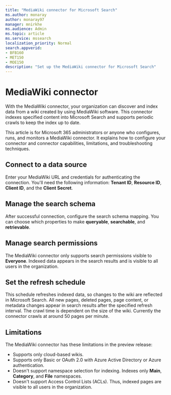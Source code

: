 ```yaml
---
title: "MediaWiki connector for Microsoft Search"
ms.author: monaray
author: monaray97
manager: mnirkhe
ms.audience: Admin
ms.topic: article
ms.service: mssearch
localization_priority: Normal
search.appverid:
- BFB160
- MET150
- MOE150
description: "Set up the MediaWiki connector for Microsoft Search"
---
```


# MediaWiki connector

With the MediaWiki connector, your organization can discover and index data from a wiki created by using MediaWiki software. This connector indexes specified content into Microsoft Search and supports periodic crawls to keep the index up to date.

This article is for Microsoft 365 administrators or anyone who configures, runs, and monitors a MediaWiki connector. It explains how to configure your connector and connector capabilities, limitations, and troubleshooting techniques.

## Connect to a data source
Enter your MediaWiki URL and credentials for authenticating the connection. You'll need the following information: **Tenant ID**, **Resource ID**, **Client ID**, and the **Client Secret**.

## Manage the search schema
After successful connection, configure the search schema mapping. You can choose which properties to make **queryable**, **searchable**, and **retrievable**.

## Manage search permissions
The MediaWiki connector only supports search permissions visible to **Everyone**. Indexed data appears in the search results and is visible to all users in the organization.

## Set the refresh schedule 
This schedule refreshes indexed data, so changes to the wiki are reflected in Microsoft Search. All new pages, deleted pages, page content, or metadata changes appear in search results after the specified refresh interval. The crawl time is dependent on the size of the wiki. Currently the connector crawls at around 50 pages per minute.

## Limitations 
The MediaWiki connector has these limitations in the preview release:
* Supports only cloud-based wikis.
* Supports only Basic or OAuth 2.0 with Azure Active Directory or Azure authentication.
* Doesn't support namespace selection for indexing. Indexes only **Main**, **Category**, and **File** namespaces.
* Doesn't support Access Control Lists (ACLs). Thus, indexed pages are visible to all users in the organization.
